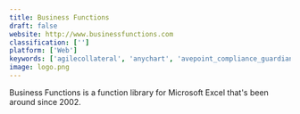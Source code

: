 ```yaml
---
title: Business Functions
draft: false 
website: http://www.businessfunctions.com
classification: ['']
platform: ['Web']
keywords: ['agilecollateral', 'anychart', 'avepoint_compliance_guardian', 'cdata_excel_add-ins', 'devart_excel_add-ins', 'duplicate_data_filter', 'essential_excel_add-in', 'excel_dashboard_school', 'exsion', 'kutools_for_excel', 'limebike_scooters', 'logicgate', 'my_excel_tools_add-ins_collection', 'netwrix_auditor', 'orgbusiness_gantt_chart', 'plusx_excel_add-in', 'quick_dashboard_charts_for_excel', 'the_excel_utilities']
image: logo.png
---
```

Business Functions is a function library for Microsoft Excel that's been around since 2002.
